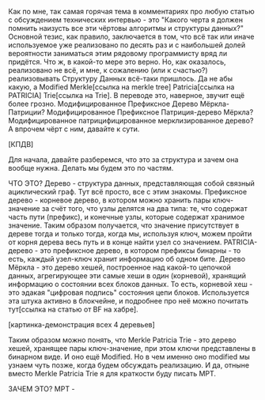 Как по мне, так самая горячая тема в комментариях про любую статью с обсуждением технических интервью - это "Какого черта я должен помнить наизусть все эти чёртовы алгоритмы и структуры данных?" Основной тезис, как правило, заключается в том, что всё так или иначе используемое уже реализовано по десять раз и с наибольшей долей вероятности заниматься этим рядовому программисту вряд ли придётся. Что ж, в какой-то мере это верно. Но, как оказалось, реализовано не всё, и мне, к сожалению (или к счастью?) реализовывать Структуру Данных всё-таки пришлось. Да не абы какую, а Modified Merkle[ссылка на merkle tree] Patricia[ссылка на PATRICIA] Trie[ссылка на Trie].
В переводе это, наверное, звучит ещё более грозно. Модифицированное Префиксное Дерево Мёркла-Патриции? Модифицированное Префиксное Патриция-дерево Мёркла? Модифицированное патрицифицированное мерклизированное дерево? А впрочем чёрт с ним, давайте к сути.

[КПДВ]

Для начала, давайте разберемся, что это за структура и зачем она вообще нужна. Делать мы будем это по частям.

ЧТО ЭТО?
Дерево - структура данных, представляющая собой связный ациклический граф. Тут всё просто, все с этим знакомы.
Префиксное дерево - корневое дерево, в котором можно хранить пары ключ-значение за счёт того, что узлы делятся на два типа: те, что содержат часть пути (префикс), и конечные узлы, которые содержат хранимое значение. Таким образом получается, что значение присутствует в дереве тогда и только тогда, когда мы, используя ключ, можем пройти от корня дерева весь путь и в конце найти узел со значением.
PATRICIA-дерево - это префиксное дерево, в котором префиксы бинарны - то есть, каждый узел-ключ хранит информацию об одном бите.
Дерево Мёркла - это дерево хешей, построенное над какой-то цепочкой данных, агрегирующее эти самые хеши в один (корневой), хранящий информацию о состоянии всех блоков данных. То есть, корневой хеш - это эдакая "цифровая подпись" состояния цепи блоков. Используется эта штука активно в блокчейне, и подробнее про неё можно почитать тут[ссылка на статью от BF на хабре].

[картинка-демонстрация всех 4 деревьев]

Таким образом можно понять, что Merkle Patricia Trie - это дерево хешей, хранящее пары ключ-значение, при этом ключи представлены в бинарном виде. И оно ещё Modified. Но в чем именно оно modified мы узнаем чуть позже, когда будем обсуждать реализацию. И да, отныне вместо Merkle Patricia Trie я для краткости буду писать MPT.

ЗАЧЕМ ЭТО?
MPT - 